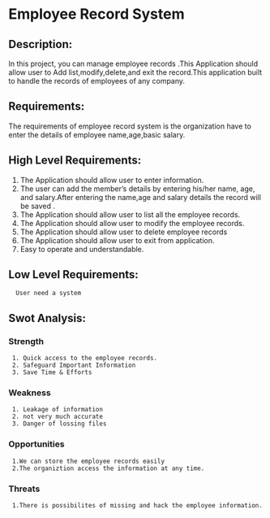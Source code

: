# Employee Record System

## Description:

In this project, you can manage employee records .This Application should allow user to  Add list,modify,delete,and exit the record.This application  built to handle the records of employees of any company.

## Requirements:
 The requirements of employee record system is the organization have to enter the details of employee name,age,basic salary. 

## High Level Requirements:

1. The Application should allow user to enter information.
2. The user can add the member’s details by entering his/her name, age, and salary.After entering the name,age and salary details the record will be saved . 
3. The Application should allow user to list all the employee records.	
4. The Application should allow user to modify the employee records.
5. The Application should allow user to delete employee records
6. The Application should allow user to exit from application.
7. Easy to operate and understandable.

## Low Level Requirements:
 
      User need a system

  ## Swot Analysis:
  
  ### Strength

     1. Quick access to the employee records.
     2. Safeguard Important Information
     3. Save Time & Efforts

 ### Weakness

     1. Leakage of information 
     2. not very much accurate
     3. Danger of lossing files

### Opportunities

     1.We can store the employee records easily
     2.The organiztion access the information at any time.

### Threats

     1.There is possibilites of missing and hack the employee information.

